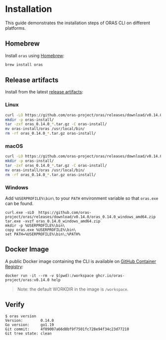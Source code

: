 # Installation

This guide demonstrates the installation steps of ORAS CLI on different platforms.

## Homebrew

Install `oras` using [Homebrew](https://brew.sh/):

```bash
brew install oras
```

## Release artifacts

Install from the latest [release artifacts](https://github.com/oras-project/oras/releases):

### Linux

```bash
curl -LO https://github.com/oras-project/oras/releases/download/v0.14.0/oras_0.14.0_linux_amd64.tar.gz
mkdir -p oras-install/
tar -zxf oras_0.14.0_*.tar.gz -C oras-install/
mv oras-install/oras /usr/local/bin/
rm -rf oras_0.14.0_*.tar.gz oras-install/
```

### macOS

```bash
curl -LO https://github.com/oras-project/oras/releases/download/v0.14.0/oras_0.14.0_darwin_amd64.tar.gz
mkdir -p oras-install/
tar -zxf oras_0.14.0_*.tar.gz -C oras-install/
mv oras-install/oras /usr/local/bin/
rm -rf oras_0.14.0_*.tar.gz oras-install/
```

### Windows

Add `%USERPROFILE%\bin\` to your `PATH` environment variable so that `oras.exe` can be found.

```shell
curl.exe -sLO  https://github.com/oras-project/oras/releases/download/v0.14.0/oras_0.14.0_windows_amd64.zip
tar.exe -xvzf oras_0.14.0_windows_amd64.zip
mkdir -p %USERPROFILE%\bin\
copy oras.exe %USERPROFILE%\bin\
set PATH=%USERPROFILE%\bin\;%PATH%
```

## Docker Image

A public Docker image containing the CLI is available on [GitHub Container Registry](https://github.com/orgs/oras-project/packages/container/package/oras):

```
docker run -it --rm -v $(pwd):/workspace ghcr.io/oras-project/oras:v0.14.0 help
```

> Note: the default WORKDIR  in the image is `/workspace`.

## Verify

```shell
$ oras version
Version:        0.14.0
Go version:     go1.19
Git commit:     4f09007a66d8bf9f7501fc728e94f34c23d77210
Git tree state: clean
```
